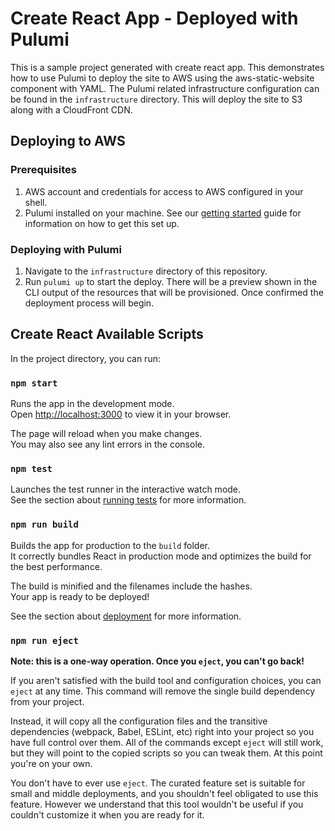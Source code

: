 # Create React App - Deployed with Pulumi

This is a sample project generated with create react app. This demonstrates how to use Pulumi to deploy the site to AWS using the aws-static-website component with YAML. The Pulumi related infrastructure configuration can be found in the `infrastructure` directory. This will deploy the site to S3 along with a CloudFront CDN.

## Deploying to AWS

### Prerequisites
1. AWS account and credentials for access to AWS configured in your shell.
1. Pulumi installed on your machine. See our [getting started](https://www.pulumi.com/docs/get-started/aws/) guide for information on how to get this set up.

### Deploying with Pulumi
1. Navigate to the `infrastructure` directory of this repository.
1. Run `pulumi up` to start the deploy. There will be a preview shown in the CLI output of the resources that will be provisioned. Once confirmed the deployment process will begin.

## Create React Available Scripts

In the project directory, you can run:

### `npm start`

Runs the app in the development mode.\
Open [http://localhost:3000](http://localhost:3000) to view it in your browser.

The page will reload when you make changes.\
You may also see any lint errors in the console.

### `npm test`

Launches the test runner in the interactive watch mode.\
See the section about [running tests](https://facebook.github.io/create-react-app/docs/running-tests) for more information.

### `npm run build`

Builds the app for production to the `build` folder.\
It correctly bundles React in production mode and optimizes the build for the best performance.

The build is minified and the filenames include the hashes.\
Your app is ready to be deployed!

See the section about [deployment](https://facebook.github.io/create-react-app/docs/deployment) for more information.

### `npm run eject`

**Note: this is a one-way operation. Once you `eject`, you can't go back!**

If you aren't satisfied with the build tool and configuration choices, you can `eject` at any time. This command will remove the single build dependency from your project.

Instead, it will copy all the configuration files and the transitive dependencies (webpack, Babel, ESLint, etc) right into your project so you have full control over them. All of the commands except `eject` will still work, but they will point to the copied scripts so you can tweak them. At this point you're on your own.

You don't have to ever use `eject`. The curated feature set is suitable for small and middle deployments, and you shouldn't feel obligated to use this feature. However we understand that this tool wouldn't be useful if you couldn't customize it when you are ready for it.

